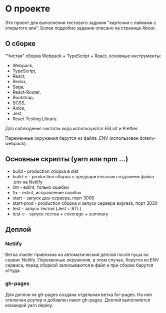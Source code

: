 # О проекте
Это проект для выполнения тестового задания "карточки с лайками с открытого апи". Более подробно задание описано на странице About.

## О сборке
"Чистая" сборка Webpack + TypeScript + React, основные инструменты:
- Webpack,
- TypeScript,
- React,
- Redux,
- Saga,
- React-Router,
- Bootstrap,
- SCSS,
- Axios,
- Jest,
- React Testing Library.

Для соблюдения чистоты кода используются ESLint и Prettier.

Переменные окружения берутся из файла .ENV (использован dotenv-webpack).

## Основные скрипты (yarn или npm ...)
- build - production сборка в dist
- build-n - production сборка с предварительным созданием файла .env на Netlify
- lint - eslint, только ошибки
- fix - eslint, исправление ошибок
- start - запуск дев-сервера, порт 3000
- start-prod - production сборка и запуск сервера express, порт 3030
- test - запуск тестов (Jest + RTL)
- test-c - запуск тестов + coverage + summary

## Деплой
### Netlify
Ветка master привязана на автоматический деплой после пуша на сервис Netlify. Переменные окружения, в этом случае, берутся из ENV сервиса, перед сборкой записываются в файл и при сборке берутся оттуда.

### gh-pages
Для деплоя на gh-pages создана отдельная ветка for-pages. На ней отключен роутер и добавлен пакет gh-pages. Деплой выполняется командой yarn deploy.

